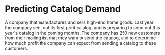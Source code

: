 # Predicting Catalog Demand
A company that manufactures and sells high-end home goods. Last year the company sent out its first print catalog, and is preparing to send out this year's catalog in the coming months. The company has 250 new customers from their mailing list that they want to send the catalog, and to determine how much profit the company can expect from sending a catalog to these customers. 
